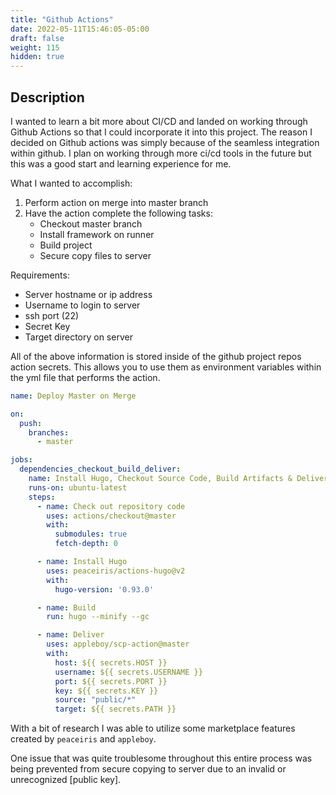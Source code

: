 ```yaml
---
title: "Github Actions"
date: 2022-05-11T15:46:05-05:00
draft: false
weight: 115
hidden: true
---
```


## Description

I wanted to learn a bit more about CI/CD and landed on working through Github Actions so that I could incorporate it into this project. The reason I decided on Github actions was simply because of the seamless integration within github. I plan on working through more ci/cd tools in the future but this was a good start and learning experience for me.

What I wanted to accomplish:
1. Perform action on merge into master branch
1. Have the action complete the following tasks:
	- Checkout master branch
	- Install framework on runner
	- Build project
	- Secure copy files to server

Requirements:
- Server hostname or ip address
- Username to login to server
- ssh port (22)
- Secret Key
- Target directory on server

All of the above information is stored inside of the github project repos action secrets. This allows you to use them as environment variables within the yml file that performs the action.

```yml
name: Deploy Master on Merge

on: 
  push:
    branches:
      - master

jobs:
  dependencies_checkout_build_deliver:
    name: Install Hugo, Checkout Source Code, Build Artifacts & Deliver
    runs-on: ubuntu-latest
    steps:
      - name: Check out repository code
        uses: actions/checkout@master
        with:
          submodules: true
          fetch-depth: 0

      - name: Install Hugo
        uses: peaceiris/actions-hugo@v2
        with:
          hugo-version: '0.93.0'

      - name: Build
        run: hugo --minify --gc

      - name: Deliver
        uses: appleboy/scp-action@master
        with:
          host: ${{ secrets.HOST }}
          username: ${{ secrets.USERNAME }}
          port: ${{ secrets.PORT }}
          key: ${{ secrets.KEY }}
          source: "public/*"
          target: ${{ secrets.PATH }}
```

With a bit of research I was able to utilize some marketplace features created by `peaceiris` and `appleboy`.

One issue that was quite troublesome throughout this entire process was being prevented from secure copying to server due to an invalid or unrecognized [public key]. 

